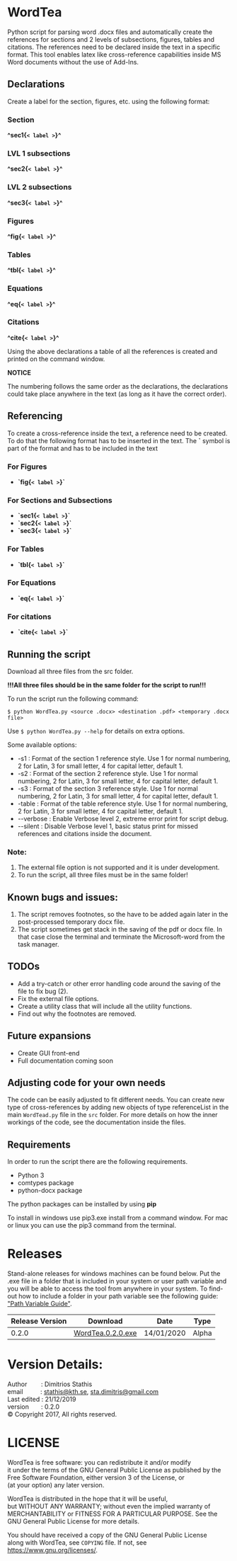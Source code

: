 # WordTea
Python script for parsing word .docx files and automatically create the references for sections and 2 levels of subsections, figures, tables and citations. The references need to be declared inside the text in a specific format.
This tool enables latex like cross-reference capabilities inside MS Word documents without the use of Add-Ins.

## Declarations
Create a label for the section, figures, etc. using the following format:

### Section
**^sec1{`< label >`}^**

### LVL 1 subsections
**^sec2{`< label >`}^**

### LVL 2 subsections
**^sec3{`< label >`}^**

### Figures
**^fig{`< label >`}^**

### Tables
**^tbl{`< label >`}^**

### Equations
**^eq{`< label >`}^**

### Citations
**^cite{`< label >`}^**

Using the above declarations a table of all the references is created and printed on the command window.


**NOTICE**

The numbering follows the same order as the declarations, the declarations could take place anywhere in the text (as long as it have the correct order).

## Referencing

To create a cross-reference inside the text, a reference need to be created. To do that the following format has to be inserted in the text. The **\`** symbol is part of the format and has to be included in the text

### For Figures
- **\`fig{`< label >`}\`**

### For Sections and Subsections
- **\`sec1{`< label >`}\`**
- **\`sec2{`< label >`}\`**
- **\`sec3{`< label >`}\`**

### For Tables
- **\`tbl{`< label >`}\`**

### For Equations
- **\`eq{`< label >`}\`**

### For citations
- **\`cite{`< label >`}\`**


## Running the script

Download all three files from the src folder.

**!!!All three files should be in the same folder for the script to run!!!**

To run the script run the following command:

`$ python WordTea.py <source .docx> <destination .pdf> <temporary .docx file>`

Use `$ python WordTea.py --help` for details on extra options.

Some available options:
- -s1       : Format of the section 1 reference style. Use 1 for normal numbering, 2 for Latin, 3 for small letter, 4 for capital letter, default 1.
- -s2       : Format of the section 2 reference style. Use 1 for normal numbering, 2 for Latin, 3 for small letter, 4 for capital letter, default 1.
- -s3       : Format of the section 3 reference style. Use 1 for normal numbering, 2 for Latin, 3 for small letter, 4 for capital letter, default 1.
- -table    : Format of the table reference style. Use 1 for normal numbering, 2 for Latin, 3 for small letter, 4 for capital letter, default 1.
- --verbose : Enable Verbose level 2, extreme error print for script debug.
- --silent  : Disable Verbose level 1, basic status print for missed references and citations inside the document.

### Note:
1. The external file option is not supported and it is under development.
2. To run the script, all three files must be in the same folder!

## Known bugs and issues:

1. The script removes footnotes, so the have to be added again later in the post-processed temporary docx file.
2. The script sometimes get stack in the saving of the pdf or docx file. In that case close the terminal and terminate the Microsoft-word from the task manager.

## TODOs
- Add a try-catch or other error handling code around the saving of the file to fix bug (2).
- Fix the external file options.
- Create a utility class that will include all the utility functions.
- Find out why the footnotes are removed.

## Future expansions
- Create GUI front-end
- Full documentation coming soon

## Adjusting code for your own needs
The code can be easily adjusted to fit different needs. You can create new type of cross-references by adding new objects of type referenceList in the main `WordTead.py` file in the `src` folder. 
For more details on how the inner workings of the code, see the documentation inside the files. 

## Requirements
In order to run the script there are the following requirements.
- Python 3
- comtypes package
- python-docx package

The python packages can be installed by using **pip**

To install in windows use pip3.exe install <package name> from a command window. For mac or linux you can use the pip3 command from the terminal.

# Releases
Stand-alone releases for windows machines can be found below.
Put the .exe file in a folder that is included in your system or user path variable and you will be able to access the tool from anywhere in your system.
To find-out how to include a folder in your path variable see the following guide: ["Path Variable Guide"](https://www.architectryan.com/2018/03/17/add-to-the-path-on-windows-10/).

| Release Version | Download                                                                                            | Date       | Type  |
| --------------- | --------------------------------------------------------------------------------------------------- | ---------- | ----- |
| 0.2.0           | [WordTea.0.2.0.exe](https://github.com/StathisDi/WordTea/releases/download/0.2.0/WordTea.0.2.0.exe) | 14/01/2020 | Alpha |

# Version Details:
 Author &nbsp;&nbsp;&nbsp;&nbsp;&nbsp;&nbsp; : Dimitrios Stathis </br>
 email &nbsp;&nbsp;&nbsp;&nbsp;&nbsp;&nbsp;&nbsp;&nbsp; : stathis@kth.se, sta.dimitris@gmail.com </br>
 Last edited : 21/12/2019 </br>
 version &nbsp;&nbsp;&nbsp;&nbsp;&nbsp;&nbsp;: 0.2.0</br>
 &copy; Copyright 2017, All rights reserved.

# LICENSE

WordTea is free software: you can redistribute it and/or modify   
it under the terms of the GNU General Public License as published by
the Free Software Foundation, either version 3 of the License, or   
(at your option) any later version.                                 

WordTea is distributed in the hope that it will be useful,        
but WITHOUT ANY WARRANTY; without even the implied warranty of      
MERCHANTABILITY or FITNESS FOR A PARTICULAR PURPOSE.  See the       
GNU General Public License for more details.                 

You should have received a copy of the GNU General Public License   
along with WordTea, see `COPYING` file.  If not, see <https://www.gnu.org/licenses/>.
